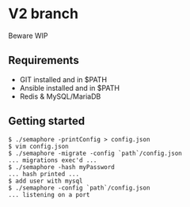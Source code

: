 # V2 branch

Beware WIP

## Requirements

- GIT installed and in $PATH
- Ansible installed and in $PATH
- Redis & MySQL/MariaDB

## Getting started

```
$ ./semaphore -printConfig > config.json
$ vim config.json
$ ./semaphore -migrate -config `path`/config.json
... migrations exec'd ...
$ ./semaphore -hash myPassword
... hash printed ...
$ add user with mysql
$ ./semaphore -config `path`/config.json
... listening on a port
```